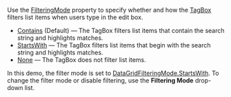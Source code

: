 Use the [FilteringMode](https://docs.devexpress.com/Blazor/DevExpress.Blazor.DxTagBox-2.FilteringMode) property to specify whether and how the [TagBox](https://docs.devexpress.com/Blazor/DevExpress.Blazor.DxTagBox-2) filters list items when users type in the edit box.

*   [Contains](https://docs.devexpress.com/Blazor/DevExpress.Blazor.DataGridFilteringMode) (Default) — The TagBox filters list items that contain the search string and highlights matches.
*   [StartsWith](https://docs.devexpress.com/Blazor/DevExpress.Blazor.DataGridFilteringMode) — The TagBox filters list items that begin with the search string and highlights matches.
*   [None](https://docs.devexpress.com/Blazor/DevExpress.Blazor.DataGridFilteringMode) — The TagBox does not filter list items.

In this demo, the filter mode is set to [DataGridFilteringMode.StartsWith](https://docs.devexpress.com/Blazor/DevExpress.Blazor.DataGridFilteringMode). To change the filter mode or disable filtering, use the **Filtering Mode** drop-down list.
